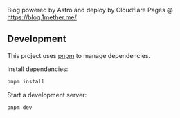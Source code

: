 Blog powered by Astro and deploy by Cloudflare Pages @ https://blog.1mether.me/

## Development

This project uses [pnpm](https://pnpm.io) to manage dependencies.

Install dependencies:

```bash
pnpm install
```

Start a development server:

```bash
pnpm dev
```
